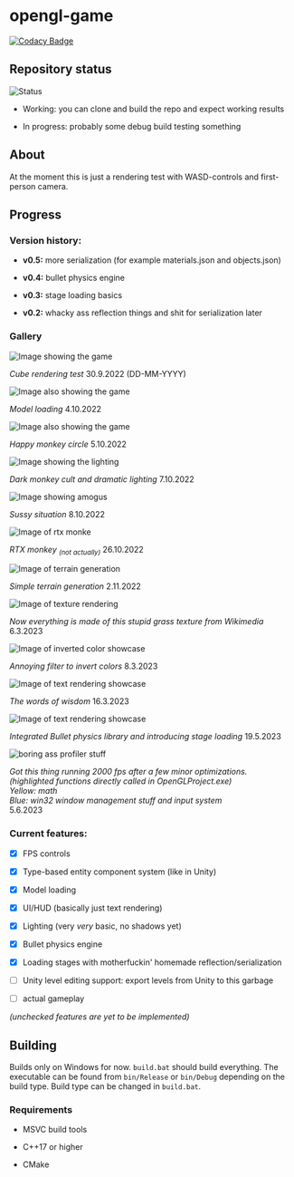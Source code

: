 
#  opengl-game

[![Codacy Badge](https://app.codacy.com/project/badge/Grade/361a94a8bb7b4340b490dbdcbeb28b03)](https://app.codacy.com/gh/NipaGames/opengl-game/dashboard?utm_source=gh&utm_medium=referral&utm_content=&utm_campaign=Badge_grade)

##  Repository status

![Status](/images/status-small.png)

- Working: you can clone and build the repo and expect working results

- In progress: probably some debug build testing something

  

##  About

At the moment this is just a rendering test with WASD-controls and first-person camera.

##  Progress

###  Version history:

-  **v0.5:** more serialization (for example materials.json and objects.json)

-  **v0.4:** bullet physics engine

-  **v0.3:** stage loading basics

-  **v0.2:** whacky ass reflection things and shit for serialization later

  

###  Gallery

![Image showing the game](/images/screenshot.png)

*Cube rendering test* 30.9.2022 (DD-MM-YYYY)

  

![Image also showing the game](/images/screenshot2.png)

*Model loading* 4.10.2022

  

![Image also showing the game](/images/screenshot3.png)

*Happy monkey circle* 5.10.2022

  

![Image showing the lighting](/images/screenshot4.png)

*Dark monkey cult and dramatic lighting* 7.10.2022

  

![Image showing amogus](/images/screenshot5.png)

*Sussy situation* 8.10.2022

  

![Image of rtx monke](/images/screenshot6.png)

*RTX monkey <sub>(not actually)</sub>* 26.10.2022

  

![Image of terrain generation](/images/screenshot7.png)

*Simple terrain generation* 2.11.2022

  

![Image of texture rendering](/images/screenshot8.png)

*Now everything is made of this stupid grass texture from Wikimedia* 6.3.2023

  

![Image of inverted color showcase](/images/screenshot9.png)

*Annoying filter to invert colors* 8.3.2023

  

![Image of text rendering showcase](/images/screenshot10.png)

*The words of wisdom* 16.3.2023

  

![Image of text rendering showcase](/images/screenshot11.png)

*Integrated Bullet physics library and introducing stage loading* 19.5.2023

 

![boring ass profiler stuff](/images/verysleepy.png)

*Got this thing running 2000 fps after a few minor optimizations.*  
*(highlighted functions directly called in OpenGLProject.exe)*  
*Yellow: math*  
*Blue: win32 window management stuff and input system*  
5.6.2023

  

###  Current features:

-  [x] FPS controls

-  [x] Type-based entity component system (like in Unity)

-  [x] Model loading

-  [x] UI/HUD (basically just text rendering)

-  [x] Lighting (very *very* basic, no shadows yet)

-  [x] Bullet physics engine

-  [x] Loading stages with motherfuckin' homemade reflection/serialization

-  [ ] Unity level editing support: export levels from Unity to this garbage

-  [ ] actual gameplay

  

*(unchecked features are yet to be implemented)*

##  Building

Builds only on Windows for now. ``build.bat`` should build everything. The executable can be found from ``bin/Release`` or ``bin/Debug`` depending on the build type. Build type can be changed in ``build.bat``.

###  Requirements

- MSVC build tools

- C++17 or higher

- CMake